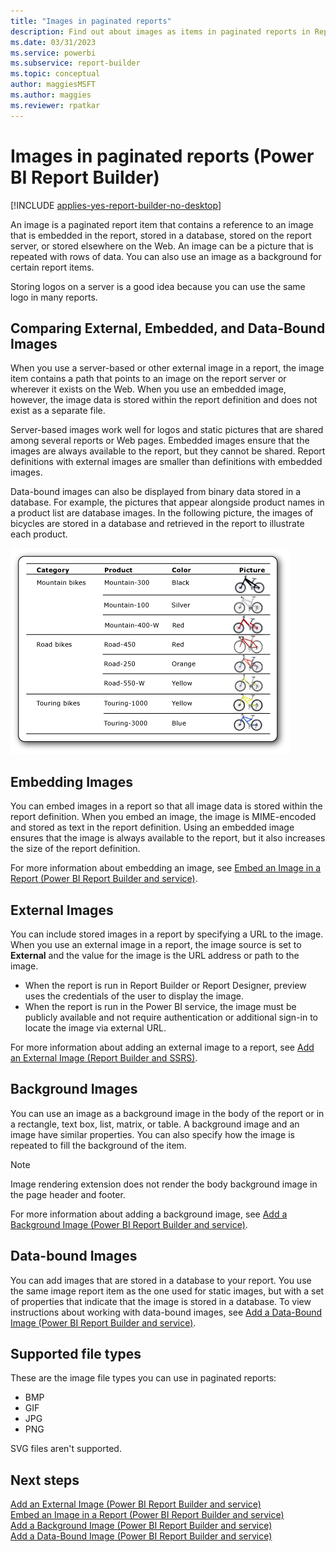 ```yaml
---
title: "Images in paginated reports"
description: Find out about images as items in paginated reports in Report Builder. These items contain a reference to an image embedded in a report or stored in a database.
ms.date: 03/31/2023
ms.service: powerbi
ms.subservice: report-builder
ms.topic: conceptual
author: maggiesMSFT
ms.author: maggies
ms.reviewer: rpatkar
---
```

# Images in paginated reports (Power BI Report Builder)

[!INCLUDE [applies-yes-report-builder-no-desktop](../../includes/applies-yes-report-builder-no-desktop.md)]

An image is a paginated report item that contains a reference to an image that is embedded in the report, stored in a database, stored on the report server, or stored elsewhere on the Web. An image can be a picture that is repeated with rows of data. You can also use an image as a background for certain report items.  
  
Storing logos on a server is a good idea because you can use the same logo in many reports.  
  
##  <a name="ComparingImages"></a> Comparing External, Embedded, and Data-Bound Images  
 When you use a server-based or other external image in a report, the image item contains a path that points to an image on the report server or wherever it exists on the Web. When you use an embedded image, however, the image data is stored within the report definition and does not exist as a separate file.  
  
 Server-based images work well for logos and static pictures that are shared among several reports or Web pages. Embedded images ensure that the images are always available to the report, but they cannot be shared. Report definitions with external images are smaller than definitions with embedded images.  
  
 Data-bound images can also be displayed from binary data stored in a database. For example, the pictures that appear alongside product names in a product list are database images. In the following picture, the images of bicycles are stored in a database and retrieved in the report to illustrate each product.  
  
 ![rs_DataboundBikes](./media/rs-databoundbikes.png "rs_DataboundBikes")
  
  
##  <a name="EmbedImages"></a> Embedding Images  
 You can embed images in a report so that all image data is stored within the report definition. When you embed an image, the image is MIME-encoded and stored as text in the report definition. Using an embedded image ensures that the image is always available to the report, but it also increases the size of the report definition.  
  
 For more information about embedding an image, see [Embed an Image in a Report &#40;Power BI Report Builder and service&#41;](./embed-an-image-in-a-report-report-builder-and-service.md).  
  
  
##  <a name="ExternalImages"></a> External Images  
 You can include stored images in a report by specifying a URL to the image. When you use an external image in a report, the image source is set to **External** and the value for the image is the URL address or path to the image.  
  
  
-   When the report is run in Report Builder or Report Designer, preview uses the credentials of the user to display the image.
-   When the report is run in the Power BI service, the image must be publicly available and not require authentication or additional sign-in to locate the image via external URL.
  
 For more information about adding an external image to a report, see [Add an External Image &#40;Report Builder and SSRS&#41;](./add-an-external-image-report-builder-and-service.md).  
  
  
##  <a name="BackgroundImages"></a> Background Images  
 You can use an image as a background image in the body of the report or in a rectangle, text box, list, matrix, or table. A background image and an image have similar properties. You can also specify how the image is repeated to fill the background of the item.  
  
> [!NOTE]  
>  Image rendering extension does not render the body background image in the page header and footer.  
  
 For more information about adding a background image, see [Add a Background Image &#40;Power BI Report Builder and service&#41;](./add-a-background-image-report-builder-and-service.md).  
  
  
##  <a name="DataboundImages"></a> Data-bound Images  
 You can add images that are stored in a database to your report. You use the same image report item as the one used for static images, but with a set of properties that indicate that the image is stored in a database. To view instructions about working with data-bound images, see [Add a Data-Bound Image &#40;Power BI Report Builder and service&#41;](./add-a-data-bound-image-report-builder-and-service.md).  

## Supported file types

These are the image file types you can use in paginated reports:

- BMP
- GIF
- JPG
- PNG
 
SVG files aren't supported.
 
## Next steps
 [Add an External Image &#40;Power BI Report Builder and service&#41;](./add-an-external-image-report-builder-and-service.md)  
 [Embed an Image in a Report &#40;Power BI Report Builder and service&#41;](./embed-an-image-in-a-report-report-builder-and-service.md)  
 [Add a Background Image &#40;Power BI Report Builder and service&#41;](./add-a-background-image-report-builder-and-service.md)  
 [Add a Data-Bound Image &#40;Power BI Report Builder and service&#41;](./add-a-data-bound-image-report-builder-and-service.md)  
 
